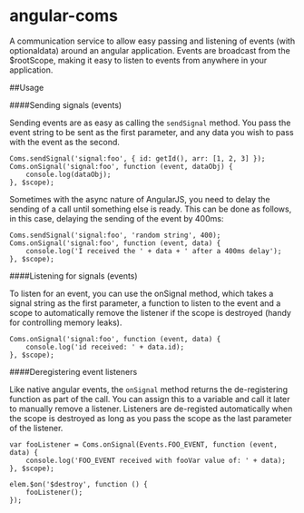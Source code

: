 angular-coms
============

A communication service to allow easy passing and listening of events (with optionaldata) around an angular application. Events are broadcast from the $rootScope, making it easy to listen to events from anywhere in your application.

##Usage

####Sending signals (events)

Sending events are as easy as calling the `sendSignal` method. You pass the event string to be sent as the first parameter, and any data you wish to pass with the event as the second.

    Coms.sendSignal('signal:foo', { id: getId(), arr: [1, 2, 3] });
    Coms.onSignal('signal:foo', function (event, dataObj) {
        console.log(dataObj);
    }, $scope);
    
Sometimes with the async nature of AngularJS, you need to delay the sending of a call until something else is ready. This can be done as follows, in this case, delaying the sending of the event by 400ms:

    Coms.sendSignal('signal:foo', 'random string', 400);
    Coms.onSignal('signal:foo', function (event, data) {
        console.log('I received the ' + data + ' after a 400ms delay');
    }, $scope);

####Listening for signals (events)

To listen for an event, you can use the onSignal method, which takes a signal string as the first parameter, a function to listen to the event and a scope to automatically remove the listener if the scope is destroyed (handy for controlling memory leaks).

    Coms.onSignal('signal:foo', function (event, data) {
        console.log('id received: ' + data.id);
    }, $scope);
    
####Deregistering event listeners

Like native angular events, the `onSignal` method returns the de-registering function as part of the call. You can assign this to a variable and call it later to manually remove a listener. Listeners are de-registed automatically when the scope is destroyed as long as you pass the scope as the last parameter of the listener.
    
    var fooListener = Coms.onSignal(Events.FOO_EVENT, function (event, data) {
        console.log('FOO_EVENT received with fooVar value of: ' + data);
    }, $scope);
    
    elem.$on('$destroy', function () {
        fooListener();
    });


